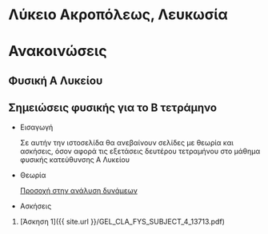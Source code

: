 # Λύκειο Ακροπόλεως, Λευκωσία
# Ανακοινώσεις
## Φυσική Α Λυκείου
## Σημειώσεις φυσικής για το Β τετράμηνο
* Εισαγωγή

     Σε αυτήν την ιστοσελίδα θα ανεβαίνουν σελίδες με θεωρία  και ασκήσεις, όσον αφορά τις εξετάσεις δευτέρου τετραμήνου στο μάθημα φυσικής κατεύθυνσης Α Λυκείου 

* Θεωρία

     <u>Προσοχή στην ανάλυση δυνάμεων</u>
  
 * Ασκήσεις
 
 1. [Άσκηση 1]({{ site.url }}/GEL_CLA_FYS_SUBJECT_4_13713.pdf)
     <!-- ασκήσεις στο [κεκλιμένο επίπεδο]({{ site.url }}/acc.pdf) .-->


<!--$$E_k=\dfrac{1}{2}m\upsilon^2$$ -->

<!--
{% raw %}
  $$a^2 + b^2 = c^2$$ 
 {% endraw %}
-->
<!--## Σουάννης Γιάννης
* Γιάννη, λύσε τις παρακάτω 3 ασκήσεις από τράπεζα θεμάτων (Φυσική)

1. [F4]({{ site.url }}/F4.pdf)
2. [F5]({{ site.url }}/F5.pdf)
3. [F6]({{ site.url }}/F6.pdf)-->

